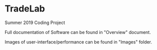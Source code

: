 # TradeLab
Summer 2019 Coding Project

  Full documentation of Software can be found in "Overview" document.
  
  Images of user-interface/performance can be found in "Images" folder.
